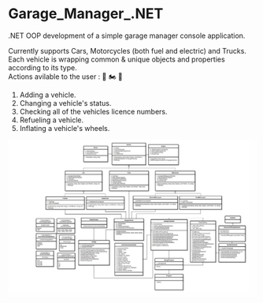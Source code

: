 # Garage_Manager_.NET 
.NET OOP development of a simple garage manager console application.  

Currently supports Cars, Motorcycles (both fuel and electric) and Trucks.  
Each vehicle  is wrapping common & unique objects and properties according to its type.  
Actions avilable to the user :  🚗 🏍️ 🚚
1. Adding a vehicle.
2. Changing a vehicle's status.
3. Checking all of the vehicles licence numbers.
4. Refueling a vehicle.
5. Inflating a vehicle's wheels.

![Garage Manager](https://github.com/nqoy/Garage-Manager-.NET/blob/main/%E2%80%8F%E2%80%8FGarage_Class_Diagram.JPG)
